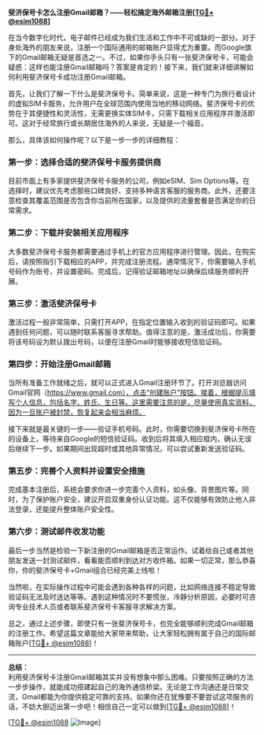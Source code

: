 **斐济保号卡怎么注册Gmail邮箱？——轻松搞定海外邮箱注册[[TG💪+ @esim1088](https://t.me/s/esim1088)]**

在当今数字化时代，电子邮件已经成为我们生活和工作中不可或缺的一部分。对于身处海外的朋友来说，注册一个国际通用的邮箱账户显得尤为重要。而Google旗下的Gmail邮箱无疑是首选之一。不过，如果你手头只有一张斐济保号卡，可能会疑惑：这样也能注册Gmail邮箱吗？答案是肯定的！接下来，我们就来详细讲解如何利用斐济保号卡成功注册Gmail邮箱。

首先，让我们了解一下什么是斐济保号卡。简单来说，这是一种专门为旅行者设计的虚拟SIM卡服务，允许用户在全球范围内使用当地的移动网络。斐济保号卡的优势在于其便捷性和灵活性，无需更换实体SIM卡，只需下载相关应用程序并激活即可。这对于经常旅行或长期居住海外的人来说，无疑是一个福音。

那么，具体该如何操作呢？以下是一步一步的详细教程：

### 第一步：选择合适的斐济保号卡服务提供商

目前市面上有多家提供斐济保号卡服务的公司，例如eSIM、Sim Options等。在选择时，建议优先考虑那些口碑良好、支持多种语言客服的服务商。此外，还要注意检查其覆盖范围是否包含你当前所在国家，以及提供的流量套餐是否满足你的日常需求。

### 第二步：下载并安装相关应用程序

大多数斐济保号卡服务都需要通过手机上的官方应用程序进行管理。因此，在购买后，请按照指引下载相应的APP，并完成注册流程。通常情况下，你需要输入手机号码作为账号，并设置密码。完成后，记得验证邮箱地址以确保后续服务顺利开展。

### 第三步：激活斐济保号卡

激活过程一般非常简单，只需打开APP，在指定位置输入收到的验证码即可。如果遇到任何问题，可以随时联系客服寻求帮助。值得注意的是，激活成功后，你需要将该号码设为默认拨出号码，以便在注册Gmail时能够接收短信验证码。

### 第四步：开始注册Gmail邮箱

当所有准备工作就绪之后，就可以正式进入Gmail注册环节了。打开浏览器访问Gmail官网（https://www.gmail.com），点击“创建账户”按钮。接着，根据提示填写个人信息，包括名字、姓氏、生日等。这里需要注意的是，尽量使用真实资料，因为一旦账户被封禁，恢复起来会相当麻烦。

接下来就是最关键的一步——验证手机号码。此时，你需要切换到斐济保号卡所在的设备上，等待来自Google的短信验证码。收到后将其填入相应框内，确认无误后继续下一步。如果期间出现超时或其他异常情况，可以尝试重新发送验证码。

### 第五步：完善个人资料并设置安全措施

完成基本注册后，系统会要求你进一步完善个人资料，如头像、背景图片等。同时，为了保护账户安全，建议开启双重身份认证功能。这不仅能够有效防止他人非法登录，还能提升整体账户安全性。

### 第六步：测试邮件收发功能

最后一步当然是检验一下新注册的Gmail邮箱是否正常运作。试着给自己或者其他朋友发送一封测试邮件，看看能否顺利到达对方收件箱。如果一切正常，那么恭喜你，你的斐济保号卡+Gmail组合已经完美上线啦！

当然啦，在实际操作过程中可能会遇到各种各样的问题，比如网络连接不稳定导致验证码无法及时送达等等。遇到这种情况时不要慌张，冷静分析原因，必要时可咨询专业技术人员或者联系斐济保号卡客服寻求解决方案。

总之，通过上述步骤，即使只有一张斐济保号卡，也完全能够顺利完成Gmail邮箱的注册工作。希望这篇文章能给大家带来帮助，让大家轻松拥有属于自己的国际邮箱账户[[TG💪+ @esim1088](https://t.me/s/esim1088)]！

---

**总结：**  
利用斐济保号卡注册Gmail邮箱其实并没有想象中那么困难。只要按照正确的方法一步步操作，就能成功搭建起自己的海外通信桥梁。无论是工作沟通还是日常交流，Gmail都能为你提供稳定可靠的支持。如果你还在犹豫要不要尝试这项服务的话，不妨大胆迈出第一步吧！相信自己一定可以做到[[TG💪+ @esim1088](https://t.me/s/esim1088)]！

[[TG💪+ @esim1088](https://t.me/s/esim1088) ![Image](https://i.postimg.cc/4NQfJmqS/Snipaste-2025-05-13-00-14-12.png)]